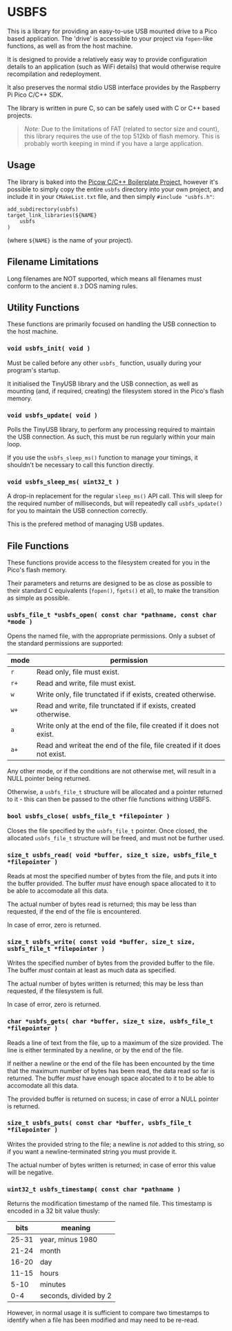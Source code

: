 # USBFS

This is a library for providing an easy-to-use USB mounted drive to a Pico
based application. The 'drive' is accessible to your project via `fopen`-like
functions, as well as from the host machine.

It is designed to provide a relatively easy way to provide configuration 
details to an application (such as WiFi details) that would otherwise require
recompilation and redeployment.

It also preserves the normal stdio USB interface provides by the Raspberry Pi
Pico C/C++ SDK.

The library is written in pure C, so can be safely used with C or C++ based
projects.

> *Note:* Due to the limitations of FAT (related to sector size and count),
> this library requires the use of the top 512kb of flash memory. This is
> probably worth keeping in mind if you have a large application.


## Usage

The library is baked into the [Picow C/C++ Boilerplate Project](https://github.com/ahnlak-rp2040/picow-boilerplate),
however it's possible to simply copy the entire `usbfs` directory into your
own project, and include it in your `CMakeList.txt` file, and then simply
`#include "usbfs.h"`:

```
add_subdirectory(usbfs)
target_link_libraries(${NAME} 
    usbfs
)
```

(where `${NAME}` is the name of your project).


## Filename Limitations

Long filenames are NOT supported, which means all filenames must conform to
the ancient `8.3` DOS naming rules.


## Utility Functions

These functions are primarily focused on handling the USB connection to the 
host machine.


### `void usbfs_init( void )`

Must be called before any other `usbfs_` function, usually during your program's
startup. 

It initialised the TinyUSB library and the USB connection, as well as mounting
(and, if required, creating) the filesystem stored in the Pico's flash memory.


### `void usbfs_update( void )`

Polls the TinyUSB library, to perform any processing required to maintain the 
USB connection. As such, this must be run regularly within your main loop. 

If you use the `usbfs_sleep_ms()` function to manage your timings, it shouldn't
be necessary to call this function directly.


### `void usbfs_sleep_ms( uint32_t )`

A drop-in replacement for the regular `sleep_ms()` API call. This will sleep
for the required number of milliseconds, but will repeatedly call `usbfs_update()`
for you to maintain the USB connection correctly.

This is the prefered method of managing USB updates.


## File Functions

These functions provide access to the filesystem created for you in the Pico's
flash memory.

Their parameters and returns are designed to be as close as possible to their
standard C equivalents (`fopen()`, `fgets()` et al), to make the transition
as simple as possible.


### `usbfs_file_t *usbfs_open( const char *pathname, const char *mode )`

Opens the named file, with the appropriate permissions. Only a subset of the
standard permissions are supported:

|mode|permission|
|----|----------|
|`r`|Read only, file must exist.|
|`r+`|Read and write, file must exist.|
|`w`|Write only, file trunctated if if exists, created otherwise.|
|`w+`|Read and write, file trunctated if if exists, created otherwise.|
|`a`|Write only at the end of the file, file created if it does not exist.|
|`a+`|Read and writeat the end of the file, file created if it does not exist.|

Any other mode, or if the conditions are not otherwise met, will result in
a NULL pointer being returned. 

Otherwise, a `usbfs_file_t` structure will be allocated and a pointer returned
to it - this can then be passed to the other file functions withing USBFS.


### `bool usbfs_close( usbfs_file_t *filepointer )`

Closes the file specified by the `usbfs_file_t` pointer. Once closed, the
allocated `usbfs_file_t` structure will be freed, and must not be further used.


### `size_t usbfs_read( void *buffer, size_t size, usbfs_file_t *filepointer )`

Reads at most the specified number of bytes from the file, and puts it into
the buffer provided. The buffer *must* have enough space allocated to it to be
able to accomodate all this data.

The actual number of bytes read is returned; this may be less than requested,
if the end of the file is encountered.

In case of error, zero is returned.


### `size_t usbfs_write( const void *buffer, size_t size, usbfs_file_t *filepointer )`

Writes the specified number of bytes from the provided buffer to the file. The
buffer *must* contain at least as much data as specified.

The actual number of bytes written is returned; this may be less than requested,
if the filesystem is full.

In case of error, zero is returned.


### `char *usbfs_gets( char *buffer, size_t size, usbfs_file_t *filepointer )`

Reads a line of text from the file, up to a maximum of the size provided. The
line is either terminated by a newline, or by the end of the file.

If neither a newline or the end of the file has been encounted by the time that
the maximum number of bytes has been read, the data read so far is returned. The
buffer *must* have enough space alocated to it to be able to accomodate all
this data.

The provided buffer is returned on sucess; in case of error a NULL pointer is
returned.


### `size_t usbfs_puts( const char *buffer, usbfs_file_t *filepointer )`

Writes the provided string to the file; a newline is *not* added to this string,
so if you want a newline-terminated string you must provide it.

The actual number of bytes written is returned; in case of error this value
will be negative.


### `uint32_t usbfs_timestamp( const char *pathname )`

Returns the modification timestamp of the named file. This timestamp is encoded
in a 32 bit value thusly:

|bits|meaning|
|----|-------|
|25-31|year, minus 1980|
|21-24|month|
|16-20|day|
|11-15|hours|
|5-10|minutes|
|0-4|seconds, divided by 2|

However, in normal usage it is sufficient to compare two timestamps to identify
when a file has been modified and may need to be re-read.
